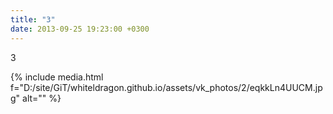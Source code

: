 ```yaml
---
title: "3"
date: 2013-09-25 19:23:00 +0300
---
```


3

{% include media.html f="D:/site/GiT/whiteldragon.github.io/assets/vk_photos/2/eqkkLn4UUCM.jpg" alt="" %}
